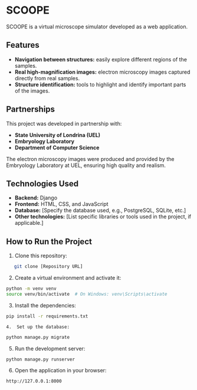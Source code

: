 # SCOOPE  

SCOOPE is a virtual microscope simulator developed as a web application.  

## Features  
- **Navigation between structures:** easily explore different regions of the samples.  
- **Real high-magnification images:** electron microscopy images captured directly from real samples.  
- **Structure identification:** tools to highlight and identify important parts of the images.  

## Partnerships  
This project was developed in partnership with:  
- **State University of Londrina (UEL)**  
- **Embryology Laboratory**  
- **Department of Computer Science**  

The electron microscopy images were produced and provided by the Embryology Laboratory at UEL, ensuring high quality and realism.  

## Technologies Used  
- **Backend:** Django  
- **Frontend:** HTML, CSS, and JavaScript  
- **Database:** [Specify the database used, e.g., PostgreSQL, SQLite, etc.]  
- **Other technologies:** [List specific libraries or tools used in the project, if applicable.]  

## How to Run the Project  
1. Clone this repository:  
```bash  
   git clone [Repository URL]  
```
2.	Create a virtual environment and activate it:
```bash 
python -m venv venv  
source venv/bin/activate  # On Windows: venv\Scripts\activate  
```
3.	Install the dependencies:
   ```bash 
pip install -r requirements.txt     
``` 
	4.	Set up the database:
```bash
python manage.py migrate  
```
5.	Run the development server:
```bash
python manage.py runserver  
```
6.	Open the application in your browser:
```bash
http://127.0.0.1:8000  
```